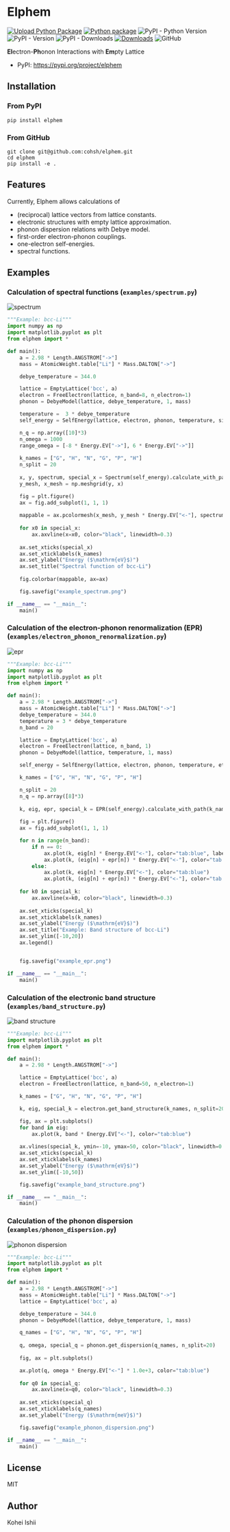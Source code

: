 # Elphem
[![Upload Python Package](https://github.com/cohsh/elphem/actions/workflows/python-publish.yml/badge.svg)](https://github.com/cohsh/elphem/actions/workflows/python-publish.yml)
[![Python package](https://github.com/cohsh/elphem/actions/workflows/python-package.yml/badge.svg)](https://github.com/cohsh/elphem/actions/workflows/python-package.yml)
![PyPI - Python Version](https://img.shields.io/pypi/pyversions/elphem)
![PyPI - Version](https://img.shields.io/pypi/v/elphem)
![PyPI - Downloads](https://img.shields.io/pypi/dm/elphem)
[![Downloads](https://static.pepy.tech/badge/elphem/month)](https://pepy.tech/project/elphem)
![GitHub](https://img.shields.io/github/license/cohsh/elphem)

**El**ectron-**Ph**onon Interactions with **Em**pty Lattice

- PyPI: https://pypi.org/project/elphem

## Installation
### From PyPI
```shell
pip install elphem
```

### From GitHub
```shell
git clone git@github.com:cohsh/elphem.git
cd elphem
pip install -e .
```

## Features
Currently, Elphem allows calculations of
- (reciprocal) lattice vectors from lattice constants.
- electronic structures with empty lattice approximation.
- phonon dispersion relations with Debye model.
- first-order electron-phonon couplings.
- one-electron self-energies.
- spectral functions.

## Examples
### Calculation of spectral functions (`examples/spectrum.py`)
![spectrum](images/spectrum.png)

```python
"""Example: bcc-Li"""
import numpy as np
import matplotlib.pyplot as plt
from elphem import *

def main():
    a = 2.98 * Length.ANGSTROM["->"]
    mass = AtomicWeight.table["Li"] * Mass.DALTON["->"]

    debye_temperature = 344.0

    lattice = EmptyLattice('bcc', a)
    electron = FreeElectron(lattice, n_band=8, n_electron=1)
    phonon = DebyeModel(lattice, debye_temperature, 1, mass)

    temperature =  3 * debye_temperature
    self_energy = SelfEnergy(lattice, electron, phonon, temperature, sigma=0.5, eta=0.1)

    n_q = np.array([10]*3)
    n_omega = 1000
    range_omega = [-8 * Energy.EV["->"], 6 * Energy.EV["->"]]
    
    k_names = ["G", "H", "N", "G", "P", "H"]
    n_split = 20
    
    x, y, spectrum, special_x = Spectrum(self_energy).calculate_with_path(k_names, n_split, n_q, n_omega, range_omega)
    y_mesh, x_mesh = np.meshgrid(y, x)

    fig = plt.figure()
    ax = fig.add_subplot(1, 1, 1)
    
    mappable = ax.pcolormesh(x_mesh, y_mesh * Energy.EV["<-"], spectrum / Energy.EV["<-"])
    
    for x0 in special_x:
        ax.axvline(x=x0, color="black", linewidth=0.3)
    
    ax.set_xticks(special_x)
    ax.set_xticklabels(k_names)
    ax.set_ylabel("Energy ($\mathrm{eV}$)")
    ax.set_title("Spectral function of bcc-Li")
    
    fig.colorbar(mappable, ax=ax)

    fig.savefig("example_spectrum.png")

if __name__ == "__main__":
    main()
```

### Calculation of the electron-phonon renormalization (EPR) (`examples/electron_phonon_renormalization.py`)

![epr](images/epr.png)

```python
"""Example: bcc-Li"""
import numpy as np
import matplotlib.pyplot as plt
from elphem import *

def main():
    a = 2.98 * Length.ANGSTROM["->"]
    mass = AtomicWeight.table["Li"] * Mass.DALTON["->"]
    debye_temperature = 344.0
    temperature = 3 * debye_temperature
    n_band = 20

    lattice = EmptyLattice('bcc', a)
    electron = FreeElectron(lattice, n_band, 1)        
    phonon = DebyeModel(lattice, temperature, 1, mass)

    self_energy = SelfEnergy(lattice, electron, phonon, temperature, eta=0.05)

    k_names = ["G", "H", "N", "G", "P", "H"]

    n_split = 20
    n_q = np.array([8]*3)
    
    k, eig, epr, special_k = EPR(self_energy).calculate_with_path(k_names, n_split, n_q)
    
    fig = plt.figure()
    ax = fig.add_subplot(1, 1, 1)

    for n in range(n_band):
        if n == 0:
            ax.plot(k, eig[n] * Energy.EV["<-"], color="tab:blue", label="w/o EPR")
            ax.plot(k, (eig[n] + epr[n]) * Energy.EV["<-"], color="tab:orange", label="w/ EPR")
        else:
            ax.plot(k, eig[n] * Energy.EV["<-"], color="tab:blue")
            ax.plot(k, (eig[n] + epr[n]) * Energy.EV["<-"], color="tab:orange")
    
    for k0 in special_k:
        ax.axvline(x=k0, color="black", linewidth=0.3)
    
    ax.set_xticks(special_k)
    ax.set_xticklabels(k_names)
    ax.set_ylabel("Energy ($\mathrm{eV}$)")
    ax.set_title("Example: Band structure of bcc-Li")
    ax.set_ylim([-10,20])
    ax.legend()


    fig.savefig("example_epr.png")

if __name__ == "__main__":
    main()
```

### Calculation of the electronic band structure (`examples/band_structure.py`)

![band structure](images/band_structure.png)

```python
"""Example: bcc-Li"""
import matplotlib.pyplot as plt
from elphem import *

def main():
    a = 2.98 * Length.ANGSTROM["->"]

    lattice = EmptyLattice('bcc', a)
    electron = FreeElectron(lattice, n_band=50, n_electron=1)

    k_names = ["G", "H", "N", "G", "P", "H"]

    k, eig, special_k = electron.get_band_structure(k_names, n_split=20)

    fig, ax = plt.subplots()
    for band in eig:
        ax.plot(k, band * Energy.EV["<-"], color="tab:blue")
    
    ax.vlines(special_k, ymin=-10, ymax=50, color="black", linewidth=0.3)
    ax.set_xticks(special_k)
    ax.set_xticklabels(k_names)
    ax.set_ylabel("Energy ($\mathrm{eV}$)")
    ax.set_ylim([-10,50])

    fig.savefig("example_band_structure.png")

if __name__ == "__main__":
    main()
```

### Calculation of the phonon dispersion (`examples/phonon_dispersion.py`)

![phonon dispersion](images/phonon_dispersion.png)

```python
"""Example: bcc-Li"""
import matplotlib.pyplot as plt
from elphem import *

def main():
    a = 2.98 * Length.ANGSTROM["->"]
    mass = AtomicWeight.table["Li"] * Mass.DALTON["->"]
    lattice = EmptyLattice('bcc', a)

    debye_temperature = 344.0
    phonon = DebyeModel(lattice, debye_temperature, 1, mass)

    q_names = ["G", "H", "N", "G", "P", "H"]
    
    q, omega, special_q = phonon.get_dispersion(q_names, n_split=20)
    
    fig, ax = plt.subplots()

    ax.plot(q, omega * Energy.EV["<-"] * 1.0e+3, color="tab:blue")
    
    for q0 in special_q:
        ax.axvline(x=q0, color="black", linewidth=0.3)
    
    ax.set_xticks(special_q)
    ax.set_xticklabels(q_names)
    ax.set_ylabel("Energy ($\mathrm{meV}$)")

    fig.savefig("example_phonon_dispersion.png")

if __name__ == "__main__":
    main()
```

## License
MIT

## Author
Kohei Ishii